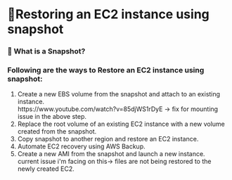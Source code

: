 # :signal_strength:Restoring an EC2 instance using snapshot

### :floppy_disk: What is a Snapshot?

### Following are the ways to Restore an EC2 instance using snapshot:
<ol>
  <li>Create a new EBS volume from the snapshot and attach to an existing instance.</li>
  https://www.youtube.com/watch?v=85djWS1rDyE -> fix for mounting issue in the above step.
  <li>Replace the root volume of an existing EC2 instance with a new volume created from the snapshot.</li>
  <li>Copy snapshot to another region and restore an EC2 instance.</li>
  <li>Automate EC2 recovery using AWS Backup.</li>
  <li>Create a new AMI from the snapshot and launch a new instance.</li>
  current issue i'm facing on this-> files are not being restored to the newly created EC2.
</ol>

